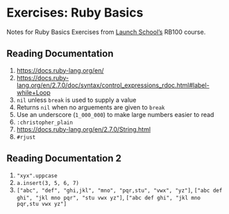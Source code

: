 # Exercises: Ruby Basics

Notes for Ruby Basics Exercises from [Launch School’s](https://launchschool.com) RB100 course.

## Reading Documentation
1. https://docs.ruby-lang.org/en/
1. https://docs.ruby-lang.org/en/2.7.0/doc/syntax/control_expressions_rdoc.html#label-while+Loop
1. `nil` unless `break` is used to supply a value
1. Returns `nil` when no arguements are given to `break`
1. Use an underscore (`1_000_000`) to make large numbers easier to read
1. `:christopher_plain`
1. https://docs.ruby-lang.org/en/2.7.0/String.html
1. `#rjust`

## Reading Documentation 2
1. `"xyx".uppcase`
1. `a.insert(3, 5, 6, 7)`
1. `["abc", "def", "ghi,jkl", "mno", "pqr,stu", "vwx", "yz"]`, `["abc def ghi", "jkl mno pqr", "stu vwx yz"]`, `["abc def ghi", "jkl mno pqr,stu vwx yz"]`
